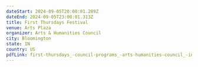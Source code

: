 ```yaml
---
dateStart: 2024-09-05T20:00:01.289Z
dateEnd: 2024-09-05T23:00:01.313Z
title: First Thursdays Festival
venue: Arts Plaza
organizer: Arts & Humanities Council
city: Bloomington
state: IN
country: US
pdfLink: first-thursdays_-council-programs_-arts-humanities-council_-indiana-university-bloomington.pdf
---
```

